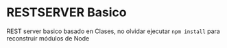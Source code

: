 # RESTSERVER Basico

REST server basico basado en Clases, no olvidar ejecutar ```npm install``` para reconstruir módulos de Node